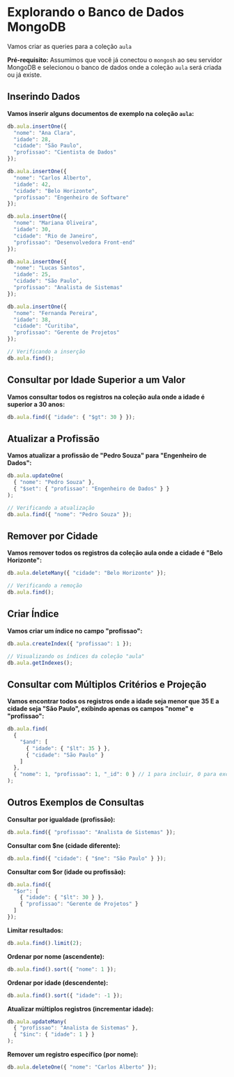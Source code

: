 # Explorando o Banco de Dados MongoDB

Vamos criar as queries para a coleção `aula`

**Pré-requisito:** Assumimos que você já conectou o `mongosh` ao seu servidor MongoDB e selecionou o banco de dados onde a coleção `aula` será criada ou já existe.

## Inserindo Dados

**Vamos inserir alguns documentos de exemplo na coleção `aula`:**
```javascript
db.aula.insertOne({
  "nome": "Ana Clara",
  "idade": 28,
  "cidade": "São Paulo",
  "profissao": "Cientista de Dados"
});

db.aula.insertOne({
  "nome": "Carlos Alberto",
  "idade": 42,
  "cidade": "Belo Horizonte",
  "profissao": "Engenheiro de Software"
});

db.aula.insertOne({
  "nome": "Mariana Oliveira",
  "idade": 30,
  "cidade": "Rio de Janeiro",
  "profissao": "Desenvolvedora Front-end"
});

db.aula.insertOne({
  "nome": "Lucas Santos",
  "idade": 25,
  "cidade": "São Paulo",
  "profissao": "Analista de Sistemas"
});

db.aula.insertOne({
  "nome": "Fernanda Pereira",
  "idade": 38,
  "cidade": "Curitiba",
  "profissao": "Gerente de Projetos"
});

// Verificando a inserção
db.aula.find();
```

## Consultar por Idade Superior a um Valor

**Vamos consultar todos os registros na coleção aula onde a idade é superior a 30 anos:**
```JavaScript
db.aula.find({ "idade": { "$gt": 30 } });
```

## Atualizar a Profissão

**Vamos atualizar a profissão de "Pedro Souza" para "Engenheiro de Dados":**
```Javascript
db.aula.updateOne(
  { "nome": "Pedro Souza" },
  { "$set": { "profissao": "Engenheiro de Dados" } }
);

// Verificando a atualização
db.aula.find({ "nome": "Pedro Souza" });
```

## Remover por Cidade

**Vamos remover todos os registros da coleção aula onde a cidade é "Belo Horizonte":**
```javascript
db.aula.deleteMany({ "cidade": "Belo Horizonte" });

// Verificando a remoção
db.aula.find();
```

## Criar Índice

**Vamos criar um índice no campo "profissao":**
```JavaScript
db.aula.createIndex({ "profissao": 1 });

// Visualizando os índices da coleção "aula"
db.aula.getIndexes();
```

## Consultar com Múltiplos Critérios e Projeção

**Vamos encontrar todos os registros onde a idade seja menor que 35 E a cidade seja "São Paulo", exibindo apenas os campos "nome" e "profissao":**
```JavaScript
db.aula.find(
  {
    "$and": [
      { "idade": { "$lt": 35 } },
      { "cidade": "São Paulo" }
    ]
  },
  { "nome": 1, "profissao": 1, "_id": 0 } // 1 para incluir, 0 para excluir o _id
);
```

## Outros Exemplos de Consultas

**Consultar por igualdade (profissão):**
```JavaScript
db.aula.find({ "profissao": "Analista de Sistemas" });
```

**Consultar com $ne (cidade diferente):**
```JavaScript
db.aula.find({ "cidade": { "$ne": "São Paulo" } });
```

**Consultar com $or (idade ou profissão):**
```JavaScript
db.aula.find({
  "$or": [
    { "idade": { "$lt": 30 } },
    { "profissao": "Gerente de Projetos" }
  ]
});
```

**Limitar resultados:**
```JavaScript
db.aula.find().limit(2);
```

**Ordenar por nome (ascendente):**
```JavaScript
db.aula.find().sort({ "nome": 1 });
```

**Ordenar por idade (descendente):**
```JavaScript
db.aula.find().sort({ "idade": -1 });
```

**Atualizar múltiplos registros (incrementar idade):**
```JavaScript
db.aula.updateMany(
  { "profissao": "Analista de Sistemas" },
  { "$inc": { "idade": 1 } }
);
```

**Remover um registro específico (por nome):**
```JavaScript
db.aula.deleteOne({ "nome": "Carlos Alberto" });
```
